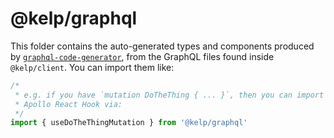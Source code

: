 # @kelp/graphql

This folder contains the auto-generated types and components produced by
[`graphql-code-generator`](https://github.com/dotansimha/graphql-code-generator),
from the GraphQL files found inside `@kelp/client`. You can import them like:

```js
/*
 * e.g. if you have `mutation DoTheThing { ... }`, then you can import the
 * Apollo React Hook via:
 */
import { useDoTheThingMutation } from '@kelp/graphql'
```
